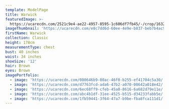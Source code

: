 ```yaml
---
template: ModelPage
title: Warwick
featuredImage: >-
  https://ucarecdn.com/2521c9e4-ae22-4957-8595-1c606df7fb45/-/crop/1632x1444/0,202/-/preview/
imageThumbnail: 'https://ucarecdn.com/e8c7dd6d-60ee-4e9e-b837-beb7b4ac9610/'
firstName: Warwick
collection: Classic
height: 178cm
measurementType: chest
bust: 40 inches
waist: 34 inches
shoeSize: '12'
hair: Brown
eyes: Brown
imagePortfolio:
  - image: 'https://ucarecdn.com/080646b9-80ac-46f0-b255-ef41704c5a30/'
  - image: 'https://ucarecdn.com/d7763fcd-ada6-47b2-a070-00642a018e42/'
  - image: 'https://ucarecdn.com/6ec68ff9-cfeb-45a0-8616-6a682d79e11e/'
  - image: 'https://ucarecdn.com/abc4b1df-31ee-4525-b515-d34233fabb5e/'
  - image: 'https://ucarecdn.com/1fb59441-3f64-47a7-b9be-fba8fca111d1/'
---
```


